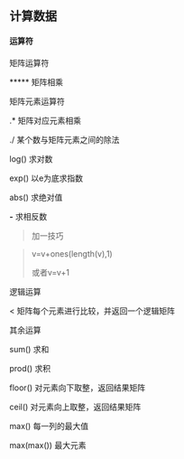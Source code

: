 ## 计算数据

#### 运算符

矩阵运算符

*****		矩阵相乘



矩阵元素运算符

.*			矩阵对应元素相乘

./			某个数与矩阵元素之间的除法

log()		求对数

exp()		以e为底求指数

abs()		求绝对值

**-**				求相反数

> 加一技巧

> v=v+ones(length(v),1)	
>
> 或者v=v+1



逻辑运算

<		矩阵每个元素进行比较，并返回一个逻辑矩阵



其余运算

sum()		求和

prod()		求积

floor()		对元素向下取整，返回结果矩阵

ceil()			对元素向上取整，返回结果矩阵

max()		每一列的最大值

max(max())	最大元素
